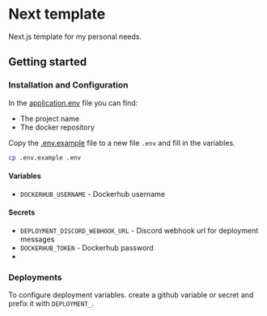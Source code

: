 # Next template

Next.js template for my personal needs.

## Getting started

### Installation and Configuration

In the [application.env](application.env) file you can find:

- The project name
- The docker repository

Copy the [.env.example](.env.example) file to a new file `.env` and fill in the variables.

```bash
cp .env.example .env
```

#### Variables

- `DOCKERHUB_USERNAME` - Dockerhub username

#### Secrets

- `DEPLOYMENT_DISCORD_WEBHOOK_URL` - Discord webhook url for deployment messages
- `DOCKERHUB_TOKEN` - Dockerhub password
-

### Deployments

To configure deployment variables. create a github variable or secret and prefix it with `DEPLOYMENT_`.
